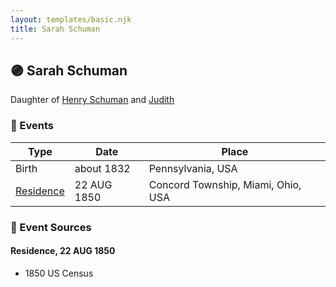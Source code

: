 ```yaml
---
layout: templates/basic.njk
title: Sarah Schuman
---
```

## 🟣 Sarah Schuman

Daughter of [Henry Schuman](/people/6/6084048) and [Judith ](/people/9/94900602)

### 📆 Events

Type | Date | Place
------ | ------ | ------
Birth | about 1832 | Pennsylvania, USA
[Residence](#event-event-0) | 22 AUG 1850 | Concord Township, Miami, Ohio, USA

### 📰 Event Sources

#### <a id="event-event-0"></a> Residence, 22 AUG 1850
* 1850 US Census
